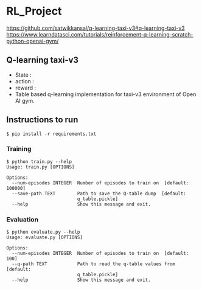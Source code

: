 # RL_Project
https://github.com/satwikkansal/q-learning-taxi-v3#q-learning-taxi-v3
https://www.learndatasci.com/tutorials/reinforcement-q-learning-scratch-python-openai-gym/

## Q-learning taxi-v3
- State :
- action :
- reward :
- Table based q-learning implementation for taxi-v3 environment of Open AI gym.

## Instructions to run

```shell script
$ pip install -r requirements.txt
```

### Training
```shell script
$ python train.py --help
Usage: train.py [OPTIONS]

Options:
  --num-episodes INTEGER  Number of episodes to train on  [default: 100000]
  --save-path TEXT        Path to save the Q-table dump  [default:
                          q_table.pickle]
  --help                  Show this message and exit.
```

### Evaluation

```shell script
$ python evaluate.py --help
Usage: evaluate.py [OPTIONS]

Options:
  --num-episodes INTEGER  Number of episodes to train on  [default: 100]
  --q-path TEXT           Path to read the q-table values from  [default:
                          q_table.pickle]
  --help                  Show this message and exit.
```